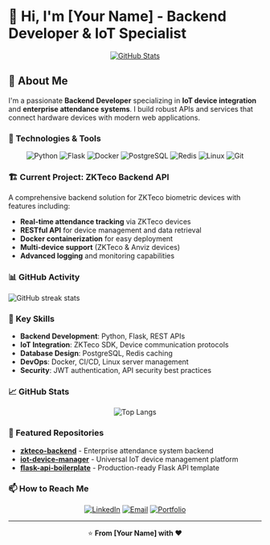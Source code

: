 # 👋 Hi, I'm [Your Name] - Backend Developer & IoT Specialist

<div align="center">
  
[![GitHub Stats](https://github-readme-stats.vercel.app/api?username=YOUR_USERNAME&theme=radical&hide_border=false&include_all_commits=true&count_private=true)](https://github.com/YOUR_USERNAME)

</div>

## 🚀 About Me

I'm a passionate **Backend Developer** specializing in **IoT device integration** and **enterprise attendance systems**. I build robust APIs and services that connect hardware devices with modern web applications.

### 🔧 Technologies & Tools

<div align="center">
  
![Python](https://img.shields.io/badge/python-3670A0?style=for-the-badge&logo=python&logoColor=ffdd54)
![Flask](https://img.shields.io/badge/flask-%23000.svg?style=for-the-badge&logo=flask&logoColor=white)
![Docker](https://img.shields.io/badge/docker-%230db7ed.svg?style=for-the-badge&logo=docker&logoColor=white)
![PostgreSQL](https://img.shields.io/badge/postgresql-%23316192.svg?style=for-the-badge&logo=postgresql&logoColor=white)
![Redis](https://img.shields.io/badge/redis-%23DD0031.svg?style=for-the-badge&logo=redis&logoColor=white)
![Linux](https://img.shields.io/badge/Linux-FCC624?style=for-the-badge&logo=linux&logoColor=black)
![Git](https://img.shields.io/badge/git-%23F05033.svg?style=for-the-badge&logo=git&logoColor=white)

</div>

### 🏗️ Current Project: ZKTeco Backend API

A comprehensive backend solution for ZKTeco biometric devices with features including:

- **Real-time attendance tracking** via ZKTeco devices
- **RESTful API** for device management and data retrieval
- **Docker containerization** for easy deployment
- **Multi-device support** (ZKTeco & Anviz devices)
- **Advanced logging** and monitoring capabilities

### 📊 GitHub Activity

![GitHub streak stats](https://streak-stats.demolab.com/?user=YOUR_USERNAME&theme=radical&hide_border=false)

### 🎯 Key Skills

- **Backend Development**: Python, Flask, REST APIs
- **IoT Integration**: ZKTeco SDK, Device communication protocols
- **Database Design**: PostgreSQL, Redis caching
- **DevOps**: Docker, CI/CD, Linux server management
- **Security**: JWT authentication, API security best practices

### 📈 GitHub Stats

<div align="center">
  
![Top Langs](https://github-readme-stats.vercel.app/api/top-langs/?username=YOUR_USERNAME&theme=radical&hide_border=false&include_all_commits=true&count_private=true&layout=compact)

</div>

### 🌟 Featured Repositories

- **[zkteco-backend](https://github.com/YOUR_USERNAME/zkteco-backend)** - Enterprise attendance system backend
- **[iot-device-manager](https://github.com/YOUR_USERNAME/iot-device-manager)** - Universal IoT device management platform
- **[flask-api-boilerplate](https://github.com/YOUR_USERNAME/flask-api-boilerplate)** - Production-ready Flask API template

### 📫 How to Reach Me

<div align="center">
  
[![LinkedIn](https://img.shields.io/badge/LinkedIn-%230077B5.svg?logo=linkedin&logoColor=white)](https://linkedin.com/in/YOUR_USERNAME)
[![Email](https://img.shields.io/badge/Email-D14836?logo=gmail&logoColor=white)](mailto:your.email@example.com)
[![Portfolio](https://img.shields.io/badge/Portfolio-%23000000.svg?logo=firefox&logoColor=white)](https://yourportfolio.com)

</div>

---

<div align="center">
  
⭐ **From [Your Name] with ❤️**

</div>
